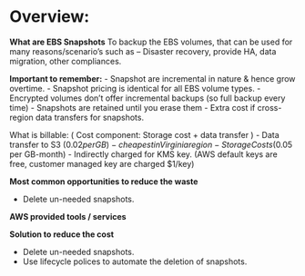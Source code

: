 # Overview:
**What are EBS Snapshots**
To backup the EBS volumes, that can be used for many reasons/scenario’s such as – Disaster recovery,  provide HA, data migration, other compliances. 

**Important to remember:**
	- Snapshot are incremental in nature & hence grow overtime.
	- Snapshot pricing is identical for all EBS volume types.
	- Encrypted volumes don’t offer incremental backups (so full backup every time)
	- Snapshots are retained until you erase them
	- Extra cost if cross-region data transfers for snapshots.

What is billable: ( Cost component: Storage cost + data transfer )
      - Data transfer to S3 ($0.02 per GB) - cheapest in Virginia region
      - Storage Costs ($0.05 per GB-month)
      - Indirectly charged for KMS key. (AWS default keys are free, customer managed key are charged $1/key)

**Most common opportunities to reduce the waste**
- Delete un-needed snapshots.

**AWS provided tools / services**


**Solution to reduce the cost**
- Delete un-needed snapshots.
- Use lifecycle polices to automate the deletion of snapshots.

